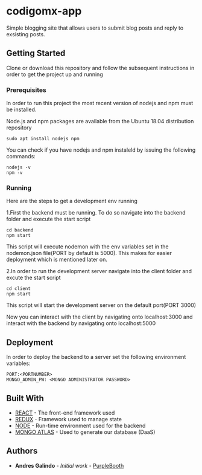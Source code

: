 # codigomx-app

Simple blogging site that allows users to submit blog posts and reply to exsisting posts.

## Getting Started

Clone or download this repository and follow the subsequent instructions in order to get the project up and running

### Prerequisites

In order to run this project the most recent version of nodejs and npm must be installed.

Node.js and npm packages are available from the Ubuntu 18.04 distribution repository
```
sudo apt install nodejs npm
```

You can check if you have nodejs and npm instaleld by issuing the following commands:
```
nodejs -v
npm -v
```

### Running

Here are the steps to get a development env running

1.First the backend must be running. To do so navigate into the backend folder and execute the start script

```
cd backend
npm start
```
This script will execute nodemon with the env variables set in the nodemon.json file(PORT by default is 5000). This makes for easier deployment which is mentioned later on.

2.In order to run the development server navigate into the client folder and excute the start script

```
cd client
npm start
```
This script will start the development server on the default port(PORT 3000)

Now you can interact with the client by navigating onto localhost:3000 and interact with the backend by navigating onto localhost:5000

## Deployment

In order to deploy the backend to a server set the following environment variables:

```
PORT:<PORTNUMBER>
MONGO_ADMIN_PW: <MONGO ADMINISTRATOR PASSWORD>
```

## Built With

* [REACT](https://reactjs.org/) - The front-end framework used
* [REDUX](https://redux.js.org/) - Framework used to manage state
* [NODE](https://nodejs.org/) -  Run-time environment used for the backend
* [MONGO ATLAS](https://www.mongodb.com/) - Used to generate our database (DaaS)


## Authors

* **Andres Galindo** - *Initial work* - [PurpleBooth](https://github.com/PurpleBooth)


